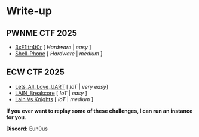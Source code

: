 # Write-up 

## PWNME CTF 2025

- [3xF1ltr4t0r](./3xF1ltr4t0r/README.md) [ *Hardware* |  *easy* ]
- [Shell-Phone](./Shell-Phone/README.md) [ *Hardware* | *medium* ]

## ECW CTF 2025

- [Lets_All_Love_UART](./Lets_All_Love_UART/README.md) [ *IoT* | *very easy*]
- [LAIN_Breakcore](./LAIN_BreakCore/README.md)     [ *IoT* | *easy*     ]
- [Lain Vs Knights](./Lain_VS_Knights/README.md)   [ *IoT* | *medium*   ]

**If you ever want to replay some of these challenges, I can run an instance for you.**

**Discord:** Eun0us
